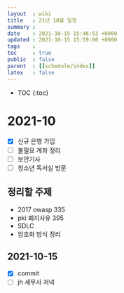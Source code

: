 ```yaml
---
layout  : wiki
title   : 21년 10월 일정
summary : 
date    : 2021-10-15 15:46:53 +0900
updated : 2021-10-15 15:59:00 +0900
tags    : 
toc     : true
public  : false
parent  : [[schedule/index]]
latex   : false
---
```

* TOC
{:toc}

# 2021-10
- [X] 신규 은행 가입
- [ ] 불필요 계좌 정리
- [ ] 보안기사
- [ ] 청소년 독서실 방문

## 정리할 주제
- 2017 owasp 335
- pki 폐지사유 395
- SDLC
- 암호화 방식 정리


## 2021-10-15 
- [X] commit
- [ ] jh 세무사 저녁 
